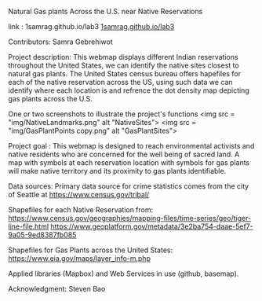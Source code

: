 Natural Gas plants Across the U.S. near Native Reservations

link : 1samrag.github.io/lab3
<a href="https://github.com/1samrag/lab3">1samrag.github.io/lab3</a>

Contributors: Samra Gebrehiwot 

Project description: This webmap displays different Indian reservations throughout the United States, we can identify the native sites closest to natural gas plants. The United States census bureau offers hapefiles for each of the native reservation across the US, using such data we can identify where each location is and refrence the dot density map depicting gas plants across the U.S. 

One or two screenshots to illustrate the project's functions
<img src = "img/NativeLandmarks.png" alt "NativeSites">
<img src = "img/GasPlantPoints copy.png" alt "GasPlantSites">

Project goal :
This webmap is designed to reach environmental activists and native residents who are concerned for the well being of sacred land. A map with symbols at each reservation location with symbols for gas plants will make native territory and its proximity to gas plants identifiable.


Data sources:
Primary data source for crime statistics comes from the city of Seattle at https://www.census.gov/tribal/

Shapefiles for each Native Reservation from:
https://www.census.gov/geographies/mapping-files/time-series/geo/tiger-line-file.html 
https://www.geoplatform.gov/metadata/3e2ba754-daae-5ef7-9a05-9ed8387fb085

Shapefiles for Gas Plants across the United States:
https://www.eia.gov/maps/layer_info-m.php 


Applied libraries (Mapbox) and Web Services in use (github, basemap).

Acknowledgment:
Steven Bao